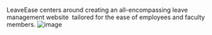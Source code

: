 LeaveEase centers around creating an all-encompassing leave management website  tailored for the ease of employees and faculty members. ![image](https://github.com/user-attachments/assets/ca1113c8-1618-4f04-8566-c7e9cfc07e0e)
